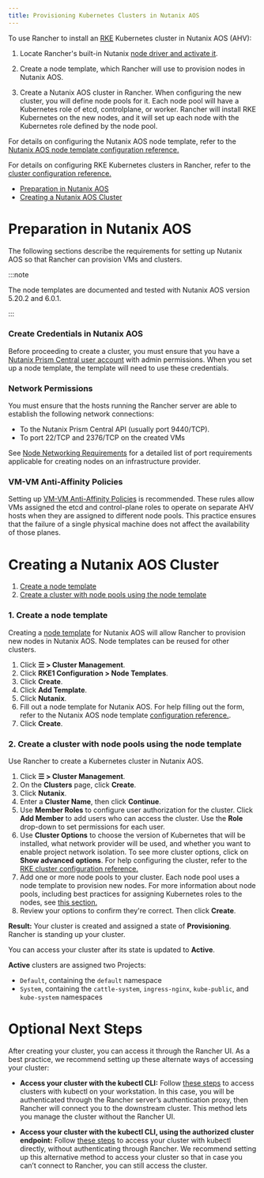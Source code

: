 ```yaml
---
title: Provisioning Kubernetes Clusters in Nutanix AOS
---
```


To use Rancher to install an [RKE](https://rancher.com/docs/rke/latest/en/) Kubernetes cluster in Nutanix AOS (AHV):

1. Locate Rancher's built-in Nutanix [node driver and activate it](../../../authentication-permissions-and-global-configuration/about-provisioning-drivers/manage-node-drivers.md#activating-deactivating-node-drivers).

1. Create a node template, which Rancher will use to provision nodes in Nutanix AOS.

1. Create a Nutanix AOS cluster in Rancher. When configuring the new cluster, you will define node pools for it. Each node pool will have a Kubernetes role of etcd, controlplane, or worker. Rancher will install RKE Kubernetes on the new nodes, and it will set up each node with the Kubernetes role defined by the node pool.

For details on configuring the Nutanix AOS node template, refer to the [Nutanix AOS node template configuration reference.](../../../../../reference-guides/cluster-configuration/downstream-cluster-configuration/node-template-configuration/nutanix.md)

For details on configuring RKE Kubernetes clusters in Rancher, refer to the [cluster configuration reference.](../../../../../reference-guides/cluster-configuration/rancher-server-configuration/rke1-cluster-configuration.md)

- [Preparation in Nutanix AOS](#preparation-in-nutanix-aos)
- [Creating a Nutanix AOS Cluster](#creating-a-nutanix-aos-cluster)

# Preparation in Nutanix AOS

The following sections describe the requirements for setting up Nutanix AOS so that Rancher can provision VMs and clusters.

:::note

The node templates are documented and tested with Nutanix AOS version 5.20.2 and 6.0.1.

:::
### Create Credentials in Nutanix AOS

Before proceeding to create a cluster, you must ensure that you have a [Nutanix Prism Central user account](https://portal.nutanix.com/page/documents/details?targetId=Nutanix-Security-Guide-v6_0:wc-user-create-wc-t.html) with admin permissions. When you set up a node template, the template will need to use these credentials.

### Network Permissions

You must ensure that the hosts running the Rancher server are able to establish the following network connections:

- To the Nutanix Prism Central API (usually port 9440/TCP).
- To port 22/TCP and 2376/TCP on the created VMs

See [Node Networking Requirements](../../../kubernetes-clusters-in-rancher-setup/node-requirements-for-rancher-managed-clusters.md#networking-requirements) for a detailed list of port requirements applicable for creating nodes on an infrastructure provider.

### VM-VM Anti-Affinity Policies

Setting up [VM-VM Anti-Affinity Policies](https://portal.nutanix.com/page/documents/details?targetId=AHV-Admin-Guide-v6_1:ahv-vm-anti-affinity-t.html) is recommended. These rules allow VMs assigned the etcd and control-plane roles to operate on separate AHV hosts when they are assigned to different node pools. This practice ensures that the failure of a single physical machine does not affect the availability of those planes.

# Creating a Nutanix AOS Cluster

1. [Create a node template ](#1-create-a-node-template)
2. [Create a cluster with node pools using the node template](#2-create-a-cluster-with-node-pools-using-the-node-template)

### 1. Create a node template

Creating a [node template](../../../../../pages-for-subheaders/use-new-nodes-in-an-infra-provider.md#node-templates) for Nutanix AOS will allow Rancher to provision new nodes in Nutanix AOS. Node templates can be reused for other clusters.

1. Click **☰ > Cluster Management**.
1. Click **RKE1 Configuration > Node Templates**.
1. Click **Create**.
1. Click **Add Template**.
1. Click **Nutanix**.
1. Fill out a node template for Nutanix AOS. For help filling out the form, refer to the Nutanix AOS node template [configuration reference.](../../../../../reference-guides/cluster-configuration/downstream-cluster-configuration/node-template-configuration/nutanix.md).
1. Click **Create**.

### 2. Create a cluster with node pools using the node template

Use Rancher to create a Kubernetes cluster in Nutanix AOS.

1. Click **☰ > Cluster Management**.
1. On the **Clusters** page, click **Create**.
1. Click **Nutanix**.
1. Enter a **Cluster Name**, then click **Continue**.
1. Use **Member Roles** to configure user authorization for the cluster. Click **Add Member** to add users who can access the cluster. Use the **Role** drop-down to set permissions for each user.
1. Use **Cluster Options** to choose the version of Kubernetes that will be installed, what network provider will be used, and whether you want to enable project network isolation. To see more cluster options, click on **Show advanced options**. For help configuring the cluster, refer to the [RKE cluster configuration reference.](../../../../../reference-guides/cluster-configuration/rancher-server-configuration/rke1-cluster-configuration.md)
1. Add one or more node pools to your cluster. Each node pool uses a node template to provision new nodes. For more information about node pools, including best practices for assigning Kubernetes roles to the nodes, see [this section.](../../../../../pages-for-subheaders/use-new-nodes-in-an-infra-provider.md#node-pools)
1. Review your options to confirm they're correct. Then click **Create**.

**Result:** Your cluster is created and assigned a state of **Provisioning**. Rancher is standing up your cluster.

You can access your cluster after its state is updated to **Active**.

**Active** clusters are assigned two Projects:

- `Default`, containing the `default` namespace
- `System`, containing the `cattle-system`, `ingress-nginx`, `kube-public`, and `kube-system` namespaces


# Optional Next Steps

After creating your cluster, you can access it through the Rancher UI. As a best practice, we recommend setting up these alternate ways of accessing your cluster:

- **Access your cluster with the kubectl CLI:** Follow [these steps](../../../../new-user-guides/manage-clusters/access-clusters/use-kubectl-and-kubeconfig.md#accessing-clusters-with-kubectl-on-your-workstation) to access clusters with kubectl on your workstation. In this case, you will be authenticated through the Rancher server’s authentication proxy, then Rancher will connect you to the downstream cluster. This method lets you manage the cluster without the Rancher UI.

- **Access your cluster with the kubectl CLI, using the authorized cluster endpoint:** Follow [these steps](../../../../new-user-guides/manage-clusters/access-clusters/use-kubectl-and-kubeconfig.md#authenticating-directly-with-a-downstream-cluster) to access your cluster with kubectl directly, without authenticating through Rancher. We recommend setting up this alternative method to access your cluster so that in case you can’t connect to Rancher, you can still access the cluster.